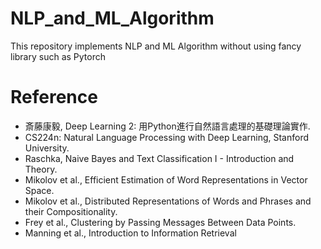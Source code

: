 # NLP_and_ML_Algorithm

This repository implements NLP and ML Algorithm without using fancy library such as Pytorch

# Reference
- 斎藤康毅, Deep Learning 2: 用Python進行自然語言處理的基礎理論實作.
- CS224n: Natural Language Processing with Deep Learning, Stanford University.
- Raschka, Naive Bayes and Text Classification I - Introduction and Theory.
- Mikolov et al., Efficient Estimation of Word Representations in Vector Space.
- Mikolov et al., Distributed Representations of Words and Phrases and their Compositionality.
- Frey et al., Clustering by Passing Messages Between Data Points.
- Manning et al., Introduction to Information Retrieval
